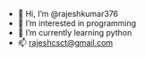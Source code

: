 - 👋 Hi, I’m @rajeshkumar376
- 👀 I’m interested in programming
- 🌱 I’m currently learning python
- 📫 rajeshcsct@gmail.com

<!---
rajeshkumar376/rajeshkumar376 is a ✨ special ✨ repository because its `README.md` (this file) appears on your GitHub profile.
You can click the Preview link to take a look at your changes.
--->
